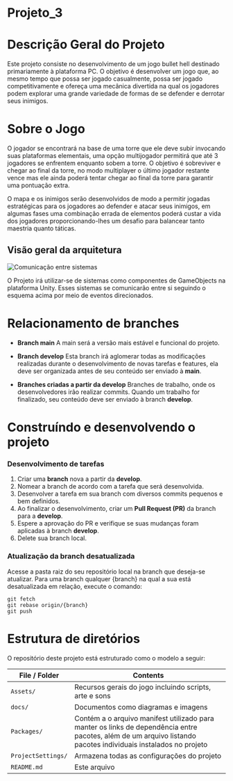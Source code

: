 # Projeto_3

# Descrição Geral do Projeto

Este projeto consiste no desenvolvimento de um jogo bullet hell destinado primariamente à plataforma PC. O objetivo é desenvolver um jogo que, ao mesmo tempo que possa ser jogado casualmente, possa ser jogado competitivamente e ofereça uma mecânica divertida na qual os jogadores podem explorar uma grande variedade de formas de se defender e derrotar seus inimigos.

# Sobre o Jogo

O jogador se encontrará na base de uma torre que ele deve subir invocando suas plataformas elementais, uma opção multijogador permitirá que até 3 jogadores se enfrentem enquanto sobem a torre. O objetivo é sobreviver e chegar ao final da torre, no modo multiplayer o último jogador restante vence mas ele ainda poderá tentar chegar ao final da torre para garantir uma pontuação extra.

O mapa e os inimigos serão desenvolvidos de modo a permitir jogadas estratégicas para os jogadores ao defender e atacar seus inimigos, em algumas fases uma combinação errada de elementos poderá custar a vida dos jogadores proporcionando-lhes um desafio para balancear tanto maestria quanto táticas.

## Visão geral da arquitetura

![Comunicação entre sistemas](docs/images/Comunicacao_Sistemas.drawio.png)

O Projeto irá utilizar-se de sistemas como componentes de GameObjects na plataforma Unity. Esses sistemas se comunicarão entre si seguindo o esquema acima por meio de eventos direcionados.

# Relacionamento de branches

- **Branch main**
A main será a versão mais estável e funcional do projeto.

- **Branch develop**
Esta branch irá aglomerar todas as modificações realizadas durante o desenvolvimento de novas tarefas e features, ela deve ser organizada antes de seu conteúdo ser enviado à **main**.

- **Branches criadas a partir da develop**
Branches de trabalho, onde os desenvolvedores irão realizar commits. Quando um trabalho for finalizado, seu conteúdo deve ser enviado à branch **develop**.

# Construíndo e desenvolvendo o projeto

### Desenvolvimento de tarefas
1. Criar uma **branch** nova a partir da **develop**.
2. Nomear a branch de acordo com a tarefa que será desenvolvida.
3. Desenvolver a tarefa em sua branch com diversos commits pequenos e bem definidos.
4. Ao finalizar o desenvolvimento, criar um **Pull Request (PR)** da branch para a **develop**.
5. Espere a aprovação do PR e verifique se suas mudanças foram aplicadas à branch **develop**.
6. Delete sua branch local.

### Atualização da branch desatualizada
Acesse a pasta raiz do seu repositório local na branch que deseja-se atualizar. Para uma branch qualquer {branch} na qual a sua está desatualizada em relação, execute o comando:
```git
git fetch
git rebase origin/{branch}
git push
```

# Estrutura de diretórios

O repositório deste projeto está estruturado como o modelo a seguir:

| File / Folder                          | Contents                                                                           |
| -------------------------------------- | ---------------------------------------------------------------------------------- |
| `Assets/`                              | Recursos gerais do jogo incluindo scripts, arte e sons |
| `docs/`                                | Documentos como diagramas e imagens |
| `Packages/`                            | Contém a o arquivo manifest utilizado para manter os links de dependência entre pacotes, além de um arquivo listando pacotes individuais instalados no projeto |
| `ProjectSettings/`                     | Armazena todas as configurações do projeto |
| `README.md`                            | Este arquivo |
